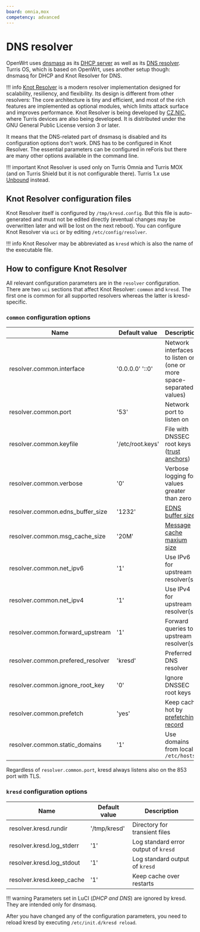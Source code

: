 ```yaml
---
board: omnia,mox
competency: advanced
---
```

# DNS resolver

OpenWrt uses [dnsmasq](https://en.wikipedia.org/wiki/Dnsmasq) as its
[DHCP server](https://en.wikipedia.org/wiki/Dynamic_Host_Configuration_Protocol)
as well as its [DNS resolver](https://en.wikipedia.org/wiki/Domain_Name_System).
Turris OS, which is based on OpenWrt, uses another setup though: dnsmasq for
DHCP and Knot Resolver for DNS.

!!! info
    [Knot Resolver](https://www.knot-resolver.cz/) is a modern resolver
    implementation designed for scalability, resiliency, and flexibility.
    Its design is different from other resolvers: The core architecture is tiny
    and efficient, and most of the rich features are implemented as optional
    modules, which limits attack surface and improves performance. Knot Resolver
    is being developed by [CZ.NIC](https://www.nic.cz/), where Turris devices
    are also being developed. It is distributed under the GNU General Public
    License version 3 or later.

It means that the DNS-related part of dnsmasq is disabled and its configuration
options don't work. DNS has to be configured in Knot Resolver. The essential
parameters can be configured in reForis but there are many other options
available in the command line.

!!! important
    Knot Resolver is used only on Turris Omnia and Turris MOX (and on Turris
    Shield but it is not configurable there). Turris 1.x use
    [Unbound](https://en.wikipedia.org/wiki/Unbound_(DNS_server)) instead.

## Knot Resolver configuration files

Knot Resolver itself is configured by `/tmp/kresd.config`. But this file is
auto-generated and must not be edited directly (eventual changes may be
overwritten later and will be lost on the next reboot). You can configure
Knot Resolver via `uci` or by editing `/etc/config/resolver`.

!!! info
    Knot Resolver may be abbreviated as `kresd` which is also the name
    of the executable file.

## How to configure Knot Resolver

All relevant configuration parameters are in the `resolver` configuration.
There are two `uci` sections that affect Knot Resolver: `common` and `kresd`.
The first one is common for all supported resolvers whereas the latter
is kresd-specific.

### `common` configuration options

| Name                              | Default value    | Description |
|-----------------------------------|------------------|-------------|
| resolver.common.interface         | '0.0.0.0' '::0'  | Network interfaces to listen on (one or more space-separated values) |
| resolver.common.port              | '53'             | Network port to listen on |
| resolver.common.keyfile           | '/etc/root.keys' | File with DNSSEC root keys ([trust anchors](https://knot-resolver.readthedocs.io/en/stable/config-dnssec.html#trust_anchors.add_file)) |
| resolver.common.verbose           | '0'              | Verbose logging for values greater than zero |
| resolver.common.edns_buffer_size  | '1232'           | [EDNS buffer size](https://knot-resolver.readthedocs.io/en/stable/daemon-bindings-net_dns_tweaks.html) |
| resolver.common.msg_cache_size    | '20M'            | [Message cache maxium size](https://knot-resolver.readthedocs.io/en/stable/daemon-bindings-cache.html#cache.open) |
| resolver.common.net_ipv6          | '1'              | Use IPv6 for upstream resolver(s) |
| resolver.common.net_ipv4          | '1'              | Use IPv4 for upstream resolver(s) |
| resolver.common.forward_upstream  | '1'              | Forward queries to upstream resolver(s) |
| resolver.common.prefered_resolver | 'kresd'          | Preferred DNS resolver |
| resolver.common.ignore_root_key   | '0'              | Ignore DNSSEC root keys |
| resolver.common.prefetch          | 'yes'            | Keep cache hot by [prefetching record](https://knot-resolver.readthedocs.io/en/stable/modules-predict.html) |
| resolver.common.static_domains    | '1'              | Use domains from local `/etc/hosts` |

Regardless of `resolver.common.port`, kresd always listens also on the 853 port
with TLS.

### `kresd` configuration options

| Name                      | Default value | Description |
|---------------------------|---------------|-------------|
| resolver.kresd.rundir     | '/tmp/kresd'  | Directory for transient files |
| resolver.kresd.log_stderr | '1'           | Log standard error output of `kresd` |
| resolver.kresd.log_stdout | '1'           | Log standard output of `kresd` |
| resolver.kresd.keep_cache | '1'           | Keep cache over restarts |

!!! warning
    Parameters set in LuCI (_DHCP and DNS_) are ignored by kresd. They are
    intended only for dnsmasq.

After you have changed any of the configuration parameters, you need to reload
kresd by executing `/etc/init.d/kresd reload`.
